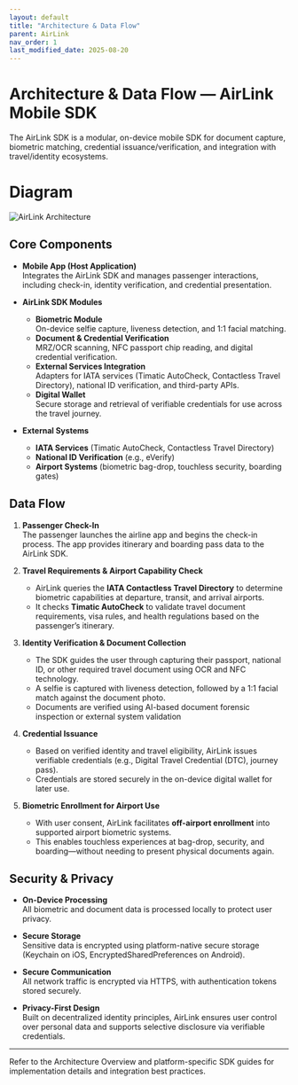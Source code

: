 ```yaml
---
layout: default
title: "Architecture & Data Flow"
parent: AirLink
nav_order: 1
last_modified_date: 2025-08-20
---
```


# Architecture & Data Flow — AirLink Mobile SDK

The AirLink SDK is a modular, on-device mobile SDK for document capture, biometric matching, credential issuance/verification, and integration with travel/identity ecosystems.

# Diagram
![AirLink Architecture](../../../assets/images/AirLink_Architecture.png "AirLink Architecture")


## Core Components

- **Mobile App (Host Application)**  
  Integrates the AirLink SDK and manages passenger interactions, including check-in, identity verification, and credential presentation.

- **AirLink SDK Modules**
  - **Biometric Module**  
    On-device selfie capture, liveness detection, and 1:1 facial matching.
  - **Document & Credential Verification**  
    MRZ/OCR scanning, NFC passport chip reading, and digital credential verification.
  - **External Services Integration**  
    Adapters for IATA services (Timatic AutoCheck, Contactless Travel Directory), national ID verification, and third-party APIs.
  - **Digital Wallet**  
    Secure storage and retrieval of verifiable credentials for use across the travel journey.

- **External Systems**
  - **IATA Services** (Timatic AutoCheck, Contactless Travel Directory)
  - **National ID Verification** (e.g., eVerify)
  - **Airport Systems** (biometric bag-drop, touchless security, boarding gates)


## Data Flow

1. **Passenger Check-In**  
   The passenger launches the airline app and begins the check-in process. The app provides itinerary and boarding pass data to the AirLink SDK.

2. **Travel Requirements & Airport Capability Check**  
   - AirLink queries the **IATA Contactless Travel Directory** to determine biometric capabilities at departure, transit, and arrival airports.
   - It checks **Timatic AutoCheck** to validate travel document requirements, visa rules, and health regulations based on the passenger’s itinerary.

3. **Identity Verification & Document Collection**  
   - The SDK guides the user through capturing their passport, national ID, or other required travel document using OCR and NFC technology.
   - A selfie is captured with liveness detection, followed by a 1:1 facial match against the document photo.
   - Documents are verified using AI-based document forensic inspection or external system validation

4. **Credential Issuance**  
   - Based on verified identity and travel eligibility, AirLink issues verifiable credentials (e.g., Digital Travel Credential (DTC), journey pass).
   - Credentials are stored securely in the on-device digital wallet for later use.

5. **Biometric Enrollment for Airport Use**  
   - With user consent, AirLink facilitates **off-airport enrollment** into supported airport biometric systems.
   - This enables touchless experiences at bag-drop, security, and boarding—without needing to present physical documents again.

## Security & Privacy

- **On-Device Processing**  
  All biometric and document data is processed locally to protect user privacy.

- **Secure Storage**  
  Sensitive data is encrypted using platform-native secure storage (Keychain on iOS, EncryptedSharedPreferences on Android).

- **Secure Communication**  
  All network traffic is encrypted via HTTPS, with authentication tokens stored securely.

- **Privacy-First Design**  
  Built on decentralized identity principles, AirLink ensures user control over personal data and supports selective disclosure via verifiable credentials.

---

Refer to the Architecture Overview and platform-specific SDK guides for implementation details and integration best practices.

